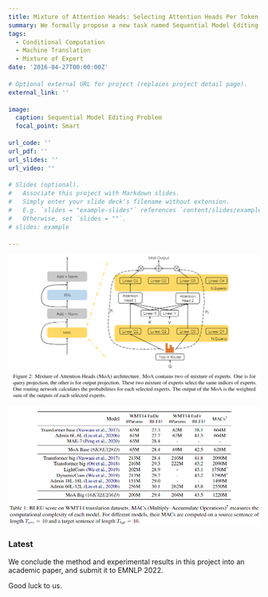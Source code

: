 ```yaml
---
title: Mixture of Attention Heads: Selecting Attention Heads Per Token
summary: We formally propose a new task named Sequential Model Editing Problem and propose a possible solution named T-Patcher
tags:
  - Conditional Computation
  - Machine Translation
  - Mixture of Expert
date: '2016-04-27T00:00:00Z'

# Optional external URL for project (replaces project detail page).
external_link: ''

image:
  caption: Sequential Model Editing Problem
  focal_point: Smart

url_code: ''
url_pdf: ''
url_slides: ''
url_video: ''

# Slides (optional).
#   Associate this project with Markdown slides.
#   Simply enter your slide deck's filename without extension.
#   E.g. `slides = "example-slides"` references `content/slides/example-slides.md`.
#   Otherwise, set `slides = ""`.
# slides: example

---
```



![Model Framework](model.png)

![Experimental Results](result.png)

### Latest

We conclude the method and experimental results in this project into an academic paper, and submit it to EMNLP 2022.

Good luck to us.
